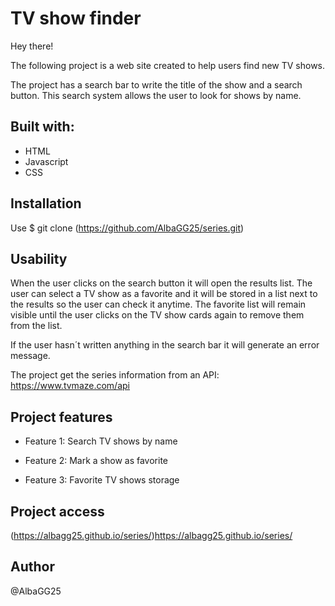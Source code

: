 
# TV show finder

Hey there!

The following project is a web site created to help users find new TV shows. 

The project has a search bar to write the title of the show and a search button. This search system allows the user to look for shows by name. 

## Built with:

- HTML
- Javascript
- CSS

## Installation

Use $ git clone (https://github.com/AlbaGG25/series.git)

## Usability

When the user clicks on the search button it will open the results list. The user can select a TV show as a favorite and it will be stored in a list next to the results so the user can check it anytime. The favorite list will remain visible until the user clicks on the TV show cards again to remove them from the list.

If the user hasn´t written anything in the search bar it will generate an error message. 

The project get the series information from an API: 
<https://www.tvmaze.com/api>

## Project features

- Feature 1: Search TV shows by name

- Feature 2: Mark a show as favorite

- Feature 3: Favorite TV shows storage


## Project access 

(https://albagg25.github.io/series/)https://albagg25.github.io/series/

## Author
@AlbaGG25


